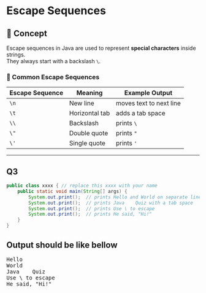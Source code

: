 # Escape Sequences

## 📘 Concept
Escape sequences in Java are used to represent **special characters** inside strings.  
They always start with a backslash `\`.  

### 🔹 Common Escape Sequences
| Escape Sequence | Meaning                     | Example Output           |
|-----------------|----------------------------|------------------------|
| `\n`            | New line                   | moves text to next line |
| `\t`            | Horizontal tab             | adds a tab space       |
| `\\`            | Backslash                  | prints `\`             |
| `\"`            | Double quote               | prints `"`             |
| `\'`            | Single quote               | prints `'`             |

---

## Q3

```java
public class xxxx { // replace this xxxx with your name
    public static void main(String[] args) {
        System.out.print();  // prints Hello and World on separate lines
        System.out.print();  // prints Java    Quiz with a tab space
        System.out.print();  // prints Use \ to escape
        System.out.print();  // prints He said, "Hi!"
    }
}
```
## Output should be like bellow
<pre>
Hello
World
Java    Quiz
Use \ to escape
He said, "Hi!"
</pre>
